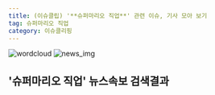 ```yaml
---
title: (이슈클립) '**슈퍼마리오 직업**' 관련 이슈, 기사 모아 보기
tag: 슈퍼마리오 직업
category: 이슈클리핑
---
```

![wordcloud](https://s3.ap-northeast-2.amazonaws.com/lyrics101-wordcloud/2018-10-03-1538568516.png)
![news_img](https://user-images.githubusercontent.com/42597476/44507050-1206f400-a6e4-11e8-8d98-7ffbfebb353f.png)
## **'**슈퍼마리오 직업**'** 뉴스속보 검색결과

